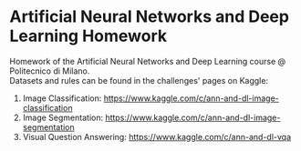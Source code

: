 # Artificial Neural Networks and Deep Learning Homework

Homework of the Artificial Neural Networks and Deep Learning course @ Politecnico di Milano.  
Datasets and rules can be found in the challenges' pages on Kaggle:

1) Image Classification: https://www.kaggle.com/c/ann-and-dl-image-classification
2) Image Segmentation: https://www.kaggle.com/c/ann-and-dl-image-segmentation
3) Visual Question Answering: https://www.kaggle.com/c/ann-and-dl-vqa
